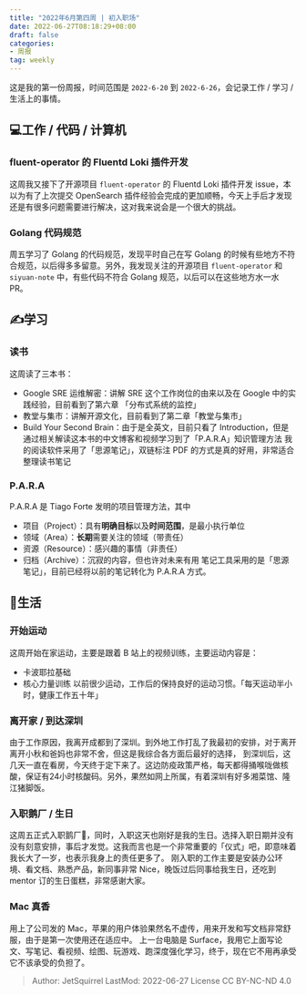 ```yaml
---
title: "2022年6月第四周 | 初入职场"
date: 2022-06-27T08:18:29+08:00
draft: false
categories:
- 周报
tag: weekly
---
```

这是我的第一份周报，时间范围是 `2022-6-20` 到 `2022-6-26`，会记录工作 / 学习 / 生活上的事情。
## 💻工作 / 代码 / 计算机
### fluent-operator 的 Fluentd Loki 插件开发
这周我又接下了开源项目 `fluent-operator` 的 Fluentd Loki 插件开发 issue，本以为有了上次提交 OpenSearch 插件经验会完成的更加顺畅，今天上手后才发现还是有很多问题需要进行解决，这对我来说会是一个很大的挑战。
### Golang 代码规范
周五学习了 Golang 的代码规范，发现平时自己在写 Golang 的时候有些地方不符合规范，以后得多多留意。另外，我发现关注的开源项目 `fluent-operator` 和 `siyuan-note` 中，有些代码不符合 Golang 规范，以后可以在这些地方水一水 PR。
## ✍️学习
### 读书
这周读了三本书：
- Google SRE 运维解密：讲解 SRE 这个工作岗位的由来以及在 Google 中的实践经验，目前看到了第六章 「分布式系统的监控」
- 教堂与集市：讲解开源文化，目前看到了第二章「教堂与集市」
- Build Your Second Brain：由于是全英文，目前只看了 Introduction，但是通过相关解读这本书的中文博客和视频学习到了「P.A.R.A」知识管理方法
我的阅读软件采用了「思源笔记」，双链标注 PDF 的方式是真的好用，非常适合整理读书笔记
### P.A.R.A
P.A.R.A 是 Tiago Forte 发明的项目管理方法，其中
- 项目（Project）：具有**明确目标**以及**时间范围**，是最小执行单位
- 领域（Area）：**长期**需要关注的领域（带责任）
- 资源（Resource）：感兴趣的事情（非责任）
- 归档（Archive）：沉寂的内容，但也许对未来有用
笔记工具采用的是「思源笔记」，目前已经将以前的笔记转化为 P.A.R.A 方式。
## 🍚生活 
### 开始运动
这周开始在家运动，主要是跟着 B 站上的视频训练，主要运动内容是：
- 卡波耶拉基础
- 核心力量训练
以前很少运动，工作后的保持良好的运动习惯。「每天运动半小时，健康工作五十年」
### 离开家 / 到达深圳
由于工作原因，我离开成都到了深圳。到外地工作打乱了我最初的安排，对于离开离开小秋和爸妈也非常不舍，但这是我综合各方面后最好的选择，
到深圳后，这几天一直在看房，今天终于定下来了。这边防疫政策严格，每天都得捅喉咙做核酸，保证有24小时核酸码。另外，果然如网上所属，有着深圳有好多湘菜馆、隆江猪脚饭。
### 入职鹅厂 / 生日
这周五正式入职鹅厂🐧，同时，入职这天也刚好是我的生日。选择入职日期并没有没有刻意安排，事后才发觉。这我而言也是一个非常重要的「仪式」吧，即意味着我长大了一岁，也表示我身上的责任更多了。
刚入职的工作主要是安装办公环境、看文档、熟悉产品，新同事非常 Nice，晚饭过后同事给我生日，还吃到 mentor 订的生日蛋糕，非常感谢大家。
### Mac 真香
用上了公司发的 Mac，苹果的用户体验果然名不虚传，用来开发和写文档非常舒服，由于是第一次使用还在适应中。
上一台电脑是 Surface，我用它上面写论文、写笔记、看视频、绘图、玩游戏、跑深度强化学习，终于，现在它不用再承受它不该承受的负担了。
> Author: JetSquirrel
> LastMod: 2022-06-27 
> License CC BY-NC-ND 4.0


